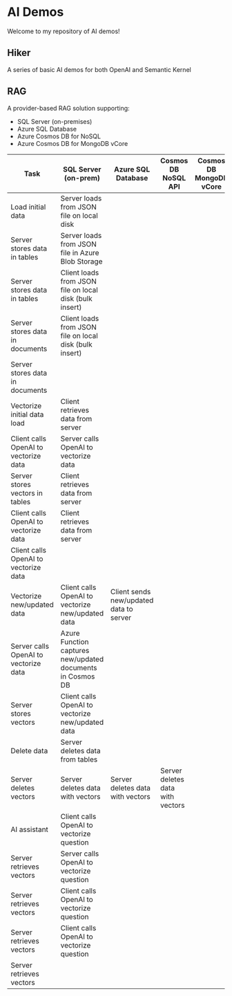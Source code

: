 # AI Demos

Welcome to my repository of AI demos!

## Hiker

A series of basic AI demos for both OpenAI and Semantic Kernel

## RAG

A provider-based RAG solution supporting:
- SQL Server (on-premises)
- Azure SQL Database
- Azure Cosmos DB for NoSQL
- Azure Cosmos DB for MongoDB vCore

| Task                          | SQL Server (on-prem)                                                 | Azure SQL Database                                                       | Cosmos DB NoSQL API                                                      | Cosmos DB MongoDB vCore                                                  |
|--------------------------------|----------------------------------------------------------------------|--------------------------------------------------------------------------|--------------------------------------------------------------------------|---------------------------------------------------------------------------|
| Load initial data              | Server loads from JSON file on local disk  
Server stores data in tables | Server loads from JSON file in Azure Blob Storage  
Server stores data in tables    | Client loads from JSON file on local disk (bulk insert)  
Server stores data in documents | Client loads from JSON file on local disk (bulk insert)  
Server stores data in documents |
| Vectorize initial data load    | Client retrieves data from server  
Client calls OpenAI to vectorize data | Server calls OpenAI to vectorize data  
Server stores vectors in tables    | Client retrieves data from server  
Client calls OpenAI to vectorize data | Client retrieves data from server  
Client calls OpenAI to vectorize data |
| Vectorize new/updated data     | Client calls OpenAI to vectorize new/updated data                     | Client sends new/updated data to server  
Server calls OpenAI to vectorize data | Azure Function captures new/updated documents in Cosmos DB  
Server stores vectors | Client calls OpenAI to vectorize new/updated data                         |
| Delete data                    | Server deletes data from tables  
Server deletes vectors              | Server deletes data with vectors                                         | Server deletes data with vectors                                         | Server deletes data with vectors                                          |
| AI assistant                   | Client calls OpenAI to vectorize question  
Server retrieves vectors  | Server calls OpenAI to vectorize question  
Server retrieves vectors       | Client calls OpenAI to vectorize question  
Server retrieves vectors      | Client calls OpenAI to vectorize question  
Server retrieves vectors      |
